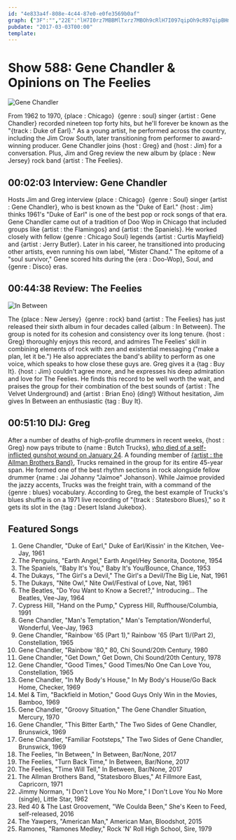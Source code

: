 ```yaml
---
id: "4e833a4f-808e-4c44-87e0-e0fe3569b0af"
graph: {"3F":"","22E":"lH7I0rz7MBBMlTxrz7MBOh9cRlH7I097qipOh9cR97qipBHm1G97qipX6cfd","2DA":"TKNXXsKBFesKBFesZkbaBExA7sKBFeBExA7eRBqr"}
pubdate: "2017-03-03T00:00"
template: 
---
```






# Show 588: Gene Chandler & Opinions on The Feelies

![Gene Chandler](https://static.soundopinions.org/images/2017/genechandler_web.JPG)

From 1962 to 1970, {place : Chicago}  {genre : soul} singer {artist : Gene Chandler} recorded nineteen top forty hits, but he'll forever be known as the "{track : Duke of Earl}." As a young artist, he performed across the country, including the Jim Crow South, later transitioning from performer to award-winning producer. Gene Chandler joins {host : Greg} and {host : Jim} for a conversation. Plus, Jim and Greg review the new album by {place : New Jersey} rock band {artist : The Feelies}.



## 00:02:03 Interview: Gene Chandler

Hosts Jim and Greg interview {place : Chicago}  {genre : Soul} singer {artist : Gene Chandler}, who is best known as the "Duke of Earl." {host : Jim} thinks 1961's "Duke of Earl" is one of the best pop or rock songs of that era. Gene Chandler came out of a tradition of Doo Wop in Chicago that included groups like {artist : the Flamingos} and {artist : the Spaniels}. He worked closely with fellow {genre : Chicago Soul} legends {artist : Curtis Mayfield} and {artist : Jerry Butler}. Later in his career, he transitioned into producing other artists, even running his own label, "Mister Chand." The epitome of a "soul survivor," Gene scored hits during the {era : Doo-Wop}, Soul, and {genre : Disco} eras.



## 00:44:38 Review: The Feelies

![In Between](https://static.soundopinions.org/assets/588/22E0.jpg)

The {place : New Jersey}  {genre : rock} band {artist : The Feelies} has just released their sixth album in four decades called {album : In Between}. The group is noted for its cohesion and consistency over its long tenure. {host : Greg} thoroughly enjoys this record, and admires The Feelies' skill in combining elements of rock with zen and existential messaging ("make a plan, let it be.") He also appreciates the band's ability to perform as one voice, which speaks to how close these guys are. Greg gives it a {tag : Buy It}. {host : Jim} couldn't agree more, and he expresses his deep admiration and love for The Feelies. He finds this record to be well worth the wait, and praises the group for their combination of the best sounds of {artist : The Velvet Underground} and {artist : Brian Eno} (ding!) Without hesitation, Jim gives In Between an enthusiastic {tag : Buy It}.



## 00:51:10 DIJ: Greg

After a number of deaths of high-profile drummers in recent weeks, {host : Greg} now pays tribute to {name : Butch Trucks}, [who died of a self-inflicted gunshot wound on January 24](https://www.nytimes.com/2017/01/25/arts/music/butch-trucks-dead-allman-brothers-drummer.html). A founding member of [{artist : the Allman Brothers Band}](/show/435/), Trucks remained in the group for its entire 45-year span. He formed one of the best rhythm sections in rock alongside fellow drummer {name : Jai Johanny "Jaimoe" Johanson}. While Jaimoe provided the jazzy accents, Trucks was the freight train, with a command of the {genre : blues} vocabulary. According to Greg, the best example of Trucks's blues shuffle is on a 1971 live recording of "{track : Statesboro Blues}," so it gets its slot in the {tag : Desert Island Jukebox}.



## Featured Songs

1. Gene Chandler, "Duke of Earl," Duke of Earl/Kissin' in the Kitchen, Vee-Jay, 1961
2. The Penguins, "Earth Angel," Earth Angel/Hey Senorita, Dootone, 1954
3. The Spaniels, "Baby It's You," Baby It's You/Bounce, Chance, 1953
4. The Dukays, "The Girl's a Devil," The Girl's a Devil/The Big Lie, Nat, 1961
5. The Dukays, "Nite Owl," Nite Owl/Festival of Love, Nat, 1961
6. The Beatles, "Do You Want to Know a Secret?," Introducing... The Beatles, Vee-Jay, 1964
7. Cypress Hill, "Hand on the Pump," Cypress Hill, Ruffhouse/Columbia, 1991
8. Gene Chandler, "Man's Temptation," Man's Temptation/Wonderful, Wonderful, Vee-Jay, 1963
9. Gene Chandler, "Rainbow '65 (Part 1)," Rainbow '65 (Part 1)/(Part 2), Constellation, 1965
10. Gene Chandler, "Rainbow '80," 80, Chi Sound/20th Century, 1980
11. Gene Chandler, "Get Down," Get Down, Chi Sound/20th Century, 1978
12. Gene Chandler, "Good Times," Good Times/No One Can Love You, Constellation, 1965
13. Gene Chandler, "In My Body's House," In My Body's House/Go Back Home, Checker, 1969
14. Mel & Tim, "Backfield in Motion," Good Guys Only Win in the Movies, Bamboo, 1969
15. Gene Chandler, "Groovy Situation," The Gene Chandler Situation, Mercury, 1970
16. Gene Chandler, "This Bitter Earth," The Two Sides of Gene Chandler, Brunswick, 1969
17. Gene Chandler, "Familiar Footsteps," The Two Sides of Gene Chandler, Brunswick, 1969
18. The Feelies, "In Between," In Between, Bar/None, 2017
19. The Feelies, "Turn Back Time," In Between, Bar/None, 2017
20. The Feelies, "Time Will Tell," In Between, Bar/None, 2017
21. The Allman Brothers Band, "Statesboro Blues," At Fillmore East, Capricorn, 1971
22. Jimmy Norman, "I Don't Love You No More," I Don't Love You No More (single), Little Star, 1962
23. Red 40 & The Last Groovement, "We Coulda Been," She's Keen to Feed, self-released, 2016
24. The Yawpers, "American Man," American Man, Bloodshot, 2015
25. Ramones, "Ramones Medley," Rock 'N' Roll High School, Sire, 1979